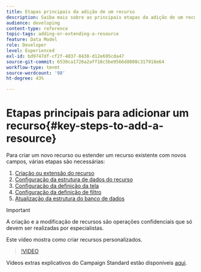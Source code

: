 ```yaml
---
title: Etapas principais da adição de um recurso
description: Saiba mais sobre as principais etapas da adição de um recurso no modelo de dados do Adobe Campaign.
audience: developing
content-type: reference
topic-tags: adding-or-extending-a-resource
feature: Data Model
role: Developer
level: Experienced
exl-id: bd9747df-cf2f-4837-8438-d12e695cda47
source-git-commit: 6530ca1726a2aff18c5be9566d8008c317918e64
workflow-type: tm+mt
source-wordcount: '98'
ht-degree: 43%

---
```


# Etapas principais para adicionar um recurso{#key-steps-to-add-a-resource}

Para criar um novo recurso ou estender um recurso existente com novos campos, várias etapas são necessárias:

1. [Criação ou extensão do recurso](../../developing/using/creating-or-extending-the-resource.md)
1. [Configuração da estrutura de dados do recurso](../../developing/using/configuring-the-resource-s-data-structure.md)
1. [Configuração da definição da tela](../../developing/using/configuring-the-screen-definition.md)
1. [Configuração da definição de filtro](../../developing/using/configuring-filter-definition.md)
1. [Atualização da estrutura do banco de dados](../../developing/using/updating-the-database-structure.md)

>[!IMPORTANT]
>
>A criação e a modificação de recursos são operações confidenciais que só devem ser realizadas por especialistas.

Este vídeo mostra como criar recursos personalizados.

>[!VIDEO](https://video.tv.adobe.com/v/27715?quality=9&captions=eng)

Vídeos extras explicativos do Campaign Standard estão disponíveis [aqui](https://experienceleague.adobe.com/docs/campaign-standard-learn/tutorials/overview.html?lang=pt-BR).
